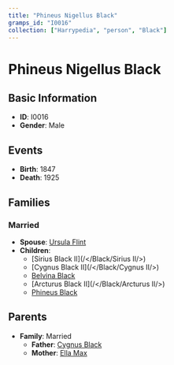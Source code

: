 ```yaml
---
title: "Phineus Nigellus Black"
gramps_id: "I0016"
collection: ["Harrypedia", "person", "Black"]
---
```


# Phineus Nigellus Black

## Basic Information

- **ID**: I0016
- **Gender**: Male

## Events

- **Birth**: 1847
- **Death**: 1925

## Families

### Married

- **Spouse**: [Ursula Flint](//Flint/Ursula/)
- **Children**:
  - [Sirius Black II](/</Black/Sirius II/>)
  - [Cygnus Black II](/</Black/Cygnus II/>)
  - [Belvina Black](//Black/Belvina/)
  - [Arcturus Black II](/</Black/Arcturus II/>)
  - [Phineus Black](//Black/Phineus/)

## Parents

- **Family**: Married
  - **Father**: [Cygnus Black](//Black/Cygnus/)
  - **Mother**: [Ella Max](//Max/Ella/)

